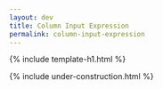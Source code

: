 ```yaml
---
layout: dev
title: Column Input Expression
permalink: column-input-expression
---
```


{% include template-h1.html %}

{% include under-construction.html %}